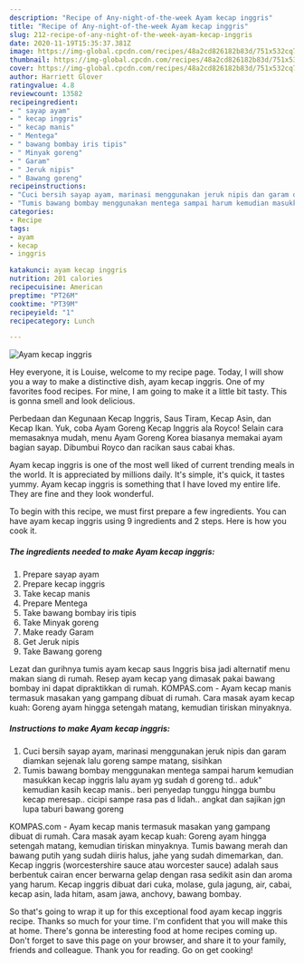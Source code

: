 ```yaml
---
description: "Recipe of Any-night-of-the-week Ayam kecap inggris"
title: "Recipe of Any-night-of-the-week Ayam kecap inggris"
slug: 212-recipe-of-any-night-of-the-week-ayam-kecap-inggris
date: 2020-11-19T15:35:37.381Z
image: https://img-global.cpcdn.com/recipes/48a2cd826182b83d/751x532cq70/ayam-kecap-inggris-foto-resep-utama.jpg
thumbnail: https://img-global.cpcdn.com/recipes/48a2cd826182b83d/751x532cq70/ayam-kecap-inggris-foto-resep-utama.jpg
cover: https://img-global.cpcdn.com/recipes/48a2cd826182b83d/751x532cq70/ayam-kecap-inggris-foto-resep-utama.jpg
author: Harriett Glover
ratingvalue: 4.8
reviewcount: 13582
recipeingredient:
- " sayap ayam"
- " kecap inggris"
- " kecap manis"
- " Mentega"
- " bawang bombay iris tipis"
- " Minyak goreng"
- " Garam"
- " Jeruk nipis"
- " Bawang goreng"
recipeinstructions:
- "Cuci bersih sayap ayam, marinasi menggunakan jeruk nipis dan garam diamkan sejenak lalu goreng sampe matang, sisihkan"
- "Tumis bawang bombay menggunakan mentega sampai harum kemudian masukkan kecap inggris lalu ayam yg sudah d goreng td.. aduk&#34; kemudian kasih kecap manis.. beri penyedap tunggu hingga bumbu kecap meresap.. cicipi sampe rasa pas d lidah.. angkat dan sajikan jgn lupa taburi bawang goreng"
categories:
- Recipe
tags:
- ayam
- kecap
- inggris

katakunci: ayam kecap inggris 
nutrition: 201 calories
recipecuisine: American
preptime: "PT26M"
cooktime: "PT39M"
recipeyield: "1"
recipecategory: Lunch

---
```



![Ayam kecap inggris](https://img-global.cpcdn.com/recipes/48a2cd826182b83d/751x532cq70/ayam-kecap-inggris-foto-resep-utama.jpg)

Hey everyone, it is Louise, welcome to my recipe page. Today, I will show you a way to make a distinctive dish, ayam kecap inggris. One of my favorites food recipes. For mine, I am going to make it a little bit tasty. This is gonna smell and look delicious.

Perbedaan dan Kegunaan Kecap Inggris, Saus Tiram, Kecap Asin, dan Kecap Ikan. Yuk, coba Ayam Goreng Kecap Inggris ala Royco! Selain cara memasaknya mudah, menu Ayam Goreng Korea biasanya memakai ayam bagian sayap. Dibumbui Royco dan racikan saus cabai khas.

Ayam kecap inggris is one of the most well liked of current trending meals in the world. It is appreciated by millions daily. It's simple, it's quick, it tastes yummy. Ayam kecap inggris is something that I have loved my entire life. They are fine and they look wonderful.


To begin with this recipe, we must first prepare a few ingredients. You can have ayam kecap inggris using 9 ingredients and 2 steps. Here is how you cook it.

<!--inarticleads1-->

##### The ingredients needed to make Ayam kecap inggris:

1. Prepare  sayap ayam
1. Prepare  kecap inggris
1. Take  kecap manis
1. Prepare  Mentega
1. Take  bawang bombay iris tipis
1. Take  Minyak goreng
1. Make ready  Garam
1. Get  Jeruk nipis
1. Take  Bawang goreng


Lezat dan gurihnya tumis ayam kecap saus Inggris bisa jadi alternatif menu makan siang di rumah. Resep ayam kecap yang dimasak pakai bawang bombay ini dapat dipraktikkan di rumah. KOMPAS.com - Ayam kecap manis termasuk masakan yang gampang dibuat di rumah. Cara masak ayam kecap kuah: Goreng ayam hingga setengah matang, kemudian tiriskan minyaknya. 

<!--inarticleads2-->

##### Instructions to make Ayam kecap inggris:

1. Cuci bersih sayap ayam, marinasi menggunakan jeruk nipis dan garam diamkan sejenak lalu goreng sampe matang, sisihkan
1. Tumis bawang bombay menggunakan mentega sampai harum kemudian masukkan kecap inggris lalu ayam yg sudah d goreng td.. aduk&#34; kemudian kasih kecap manis.. beri penyedap tunggu hingga bumbu kecap meresap.. cicipi sampe rasa pas d lidah.. angkat dan sajikan jgn lupa taburi bawang goreng


KOMPAS.com - Ayam kecap manis termasuk masakan yang gampang dibuat di rumah. Cara masak ayam kecap kuah: Goreng ayam hingga setengah matang, kemudian tiriskan minyaknya. Tumis bawang merah dan bawang putih yang sudah diiris halus, jahe yang sudah dimemarkan, dan. Kecap inggris (worcestershire sauce atau worcester sauce) adalah saus berbentuk cairan encer berwarna gelap dengan rasa sedikit asin dan aroma yang harum. Kecap inggris dibuat dari cuka, molase, gula jagung, air, cabai, kecap asin, lada hitam, asam jawa, anchovy, bawang bombay. 

So that's going to wrap it up for this exceptional food ayam kecap inggris recipe. Thanks so much for your time. I'm confident that you will make this at home. There's gonna be interesting food at home recipes coming up. Don't forget to save this page on your browser, and share it to your family, friends and colleague. Thank you for reading. Go on get cooking!
